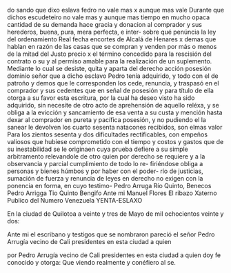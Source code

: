 do sando que dixo eslava fedro no vale mas x aunque mas vale
Durante que dichos escudeteiro no vale mas y aunque mas tiempo en mucho opaca cantidad de su demanda hace gracia y donacion al comprador y sus herederos, buena, pura, mera perfecta, e inter-
sobre qué penúncia la ley del ordenamiento Real fecha encortes de Alcalá de Henares x demas que hablan en razón de las casas que se compran y venden por más o menos de la mitad del Justo precio x el término concedido para la rescisión del contrato o su
y al permiso amable para la realización de un suplemento. Mediante lo cual se desiste, quita y aparta del derecho acción posesión dominio señor que a dicho esclavo Pedro tenía adquirido, y todo con el de patroño y demos que le
corresponden los cede, renuncia, y traspasó en el comprador y sus cedentes que en señal de posesión y para título de ella otorga a su favor esta escritura, por la cual ha deseo visto ha sido adquirido, sin necesite de otro acto de aprehensión
de aquello reléxa, y se obliga a la evicción y sancamiento de esa venta a su custa y mención hasta dexar al comprador en pureta y pacífica posesión, y no pudiendo el la sanear le devolven los cuarto sesenta natacones recibidos, son elmas valor
Para los zientos sesenta y dos dificultades rectificables, con empeños valiosos que hubiese comprometido con el tiempo y costos y gastos que de su inestabilidad se le originaen cuya prueba defiere a su simple arbitramento relevandole de otro quien por derecho se
requiere y a la observancia y parcial cumplimiento de todo lo re- firiéndose obliga a personas y bienes húmbos y por haber con el poder- río de justicias, sumación de fuerza y renuncia de leyes en derecho no exigen con la ponencia en forma, en cuyo testimo-
Pedro Arruga
Río Quinto, Benecos
Pedro Arrigga
Tio Quinto Bengifo
Ante mi Manuel Flores
El ribazo Xaterno Publico del Numero
Venezuela
YENTA-ESLAXO

En la ciudad de Quilotoa a veinte y tres de Mayo de mil ochocientos veinte y dos:

Ante mi el escribano y testigos que se nombraron pareció el señor Pedro Arrugía vecino de Cali presidentes en esta ciudad a quien

por Pedro Arrugía vecino de Cali presidentes en esta ciudad a quien
doy fe conocido y otorga: Que viendo realmente y conéfiero al se.
